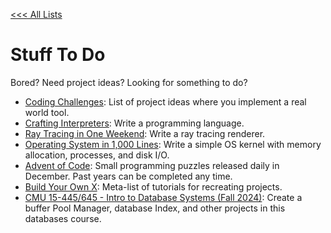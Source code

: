 [<<< All Lists](./../README.md)

# Stuff To Do

Bored? Need project ideas? Looking for something to do?

- [Coding Challenges](https://codingchallenges.fyi/challenges/intro): List of project ideas where you implement a real world tool.
- [Crafting Interpreters](https://craftinginterpreters.com/): Write a programming language.
- [Ray Tracing in One Weekend](https://raytracing.github.io/): Write a ray tracing renderer.
- [Operating System in 1,000 Lines](https://operating-system-in-1000-lines.vercel.app/en/): Write a simple OS kernel with memory allocation, processes, and disk I/O.
- [Advent of Code](https://adventofcode.com/): Small programming puzzles released daily in December. Past years can be completed any time.
- [Build Your Own X](https://github.com/codecrafters-io/build-your-own-x): Meta-list of tutorials for recreating projects.
- [CMU 15-445/645 - Intro to Database Systems (Fall 2024)](https://15445.courses.cs.cmu.edu/fall2024/): Create a buffer Pool Manager, database Index, and other projects in this databases course.